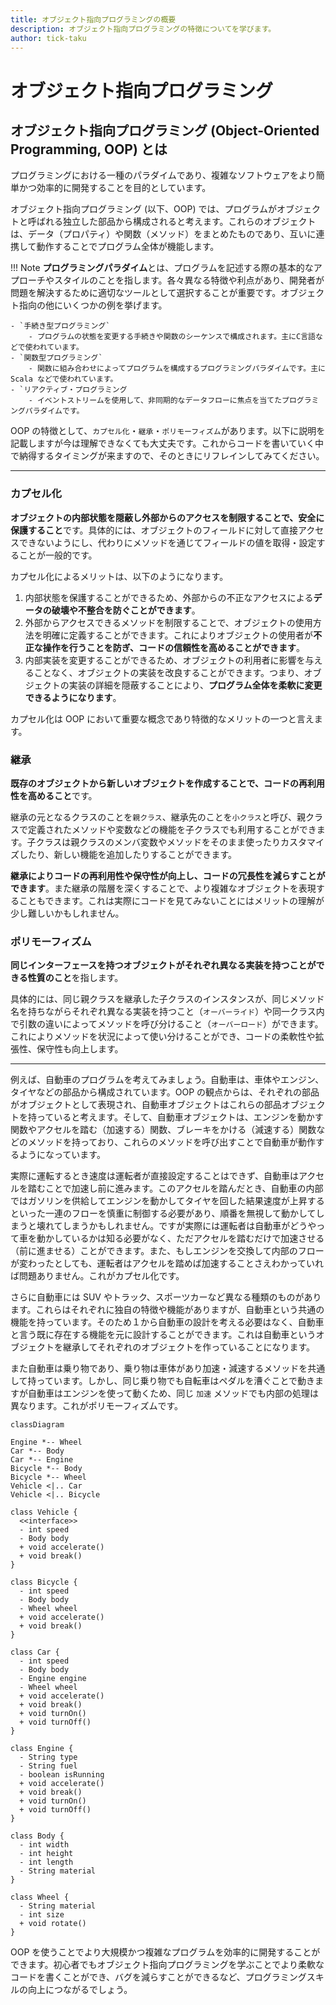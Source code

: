 ```yaml
---
title: オブジェクト指向プログラミングの概要
description: オブジェクト指向プログラミングの特徴についてを学びます。
author: tick-taku
---
```


# オブジェクト指向プログラミング

## オブジェクト指向プログラミング (Object-Oriented Programming, OOP) とは

プログラミングにおける一種のパラダイムであり、複雑なソフトウェアをより簡単かつ効率的に開発することを目的としています。

オブジェクト指向プログラミング (以下、OOP) では、プログラムがオブジェクトと呼ばれる独立した部品から構成されると考えます。これらのオブジェクトは、データ（プロパティ）や関数（メソッド）をまとめたものであり、互いに連携して動作することでプログラム全体が機能します。

!!! Note
    **プログラミングパラダイム**とは、プログラムを記述する際の基本的なアプローチやスタイルのことを指します。各々異なる特徴や利点があり、開発者が問題を解決するために適切なツールとして選択することが重要です。オブジェクト指向の他にいくつかの例を挙げます。

	- `手続き型プログラミング`
		- プログラムの状態を変更する手続きや関数のシーケンスで構成されます。主にC言語などで使われています。
	- `関数型プログラミング`
		- 関数に組み合わせによってプログラムを構成するプログラミングパラダイムです。主に Scala などで使われています。
	- `リアクティブ・プログラミング
		- イベントストリームを使用して、非同期的なデータフローに焦点を当てたプログラミングパラダイムです。

OOP の特徴として、`カプセル化`・`継承`・`ポリモーフィズム`があります。以下に説明を記載しますが今は理解できなくても大丈夫です。これからコードを書いていく中で納得するタイミングが来ますので、そのときにリフレインしてみてください。

---

### カプセル化

**オブジェクトの内部状態を隠蔽し外部からのアクセスを制限することで、安全に保護すること**です。具体的には、オブジェクトのフィールドに対して直接アクセスできないようにし、代わりにメソッドを通じてフィールドの値を取得・設定することが一般的です。

カプセル化によるメリットは、以下のようになります。

1.  内部状態を保護することができるため、外部からの不正なアクセスによる**データの破壊や不整合を防ぐことができます**。
2.  外部からアクセスできるメソッドを制限することで、オブジェクトの使用方法を明確に定義することができます。これによりオブジェクトの使用者が**不正な操作を行うことを防ぎ、コードの信頼性を高めることができます**。
3.  内部実装を変更することができるため、オブジェクトの利用者に影響を与えることなく、オブジェクトの実装を改良することができます。つまり、オブジェクトの実装の詳細を隠蔽することにより、**プログラム全体を柔軟に変更できるようになります**。

カプセル化は OOP において重要な概念であり特徴的なメリットの一つと言えます。

### 継承

**既存のオブジェクトから新しいオブジェクトを作成することで、コードの再利用性を高めること**です。

継承の元となるクラスのことを`親クラス`、継承先のことを`小クラス`と呼び、親クラスで定義されたメソッドや変数などの機能を子クラスでも利用することができます。子クラスは親クラスのメンバ変数やメソッドをそのまま使ったりカスタマイズしたり、新しい機能を追加したりすることができます。

**継承によりコードの再利用性や保守性が向上し、コードの冗長性を減らすことができます**。また継承の階層を深くすることで、より複雑なオブジェクトを表現することもできます。これは実際にコードを見てみないことにはメリットの理解が少し難しいかもしれません。

### ポリモーフィズム

**同じインターフェースを持つオブジェクトがそれぞれ異なる実装を持つことができる性質のこと**を指します。

具体的には、同じ親クラスを継承した子クラスのインスタンスが、同じメソッド名を持ちながらそれぞれ異なる実装を持つこと（`オーバーライド`）や同一クラス内で引数の違いによってメソッドを呼び分けること（`オーバーロード`）ができます。これによりメソッドを状況によって使い分けることができ、コードの柔軟性や拡張性、保守性も向上します。

---

例えば、自動車のプログラムを考えてみましょう。自動車は、車体やエンジン、タイヤなどの部品から構成されています。OOP の観点からは、それぞれの部品がオブジェクトとして表現され、自動車オブジェクトはこれらの部品オブジェクトを持っていると考えます。そして、自動車オブジェクトは、エンジンを動かす関数やアクセルを踏む（加速する）関数、ブレーキをかける（減速する）関数などのメソッドを持っており、これらのメソッドを呼び出すことで自動車が動作するようになっています。

実際に運転するとき速度は運転者が直接設定することはできず、自動車はアクセルを踏むことで加速し前に進みます。このアクセルを踏んだとき、自動車の内部ではガソリンを供給してエンジンを動かしてタイヤを回した結果速度が上昇するといった一連のフローを慎重に制御する必要があり、順番を無視して動かしてしまうと壊れてしまうかもしれません。ですが実際には運転者は自動車がどうやって車を動かしているかは知る必要がなく、ただアクセルを踏むだけで加速させる（前に進ませる）ことができます。また、もしエンジンを交換して内部のフローが変わったとしても、運転者はアクセルを踏めば加速することさえわかっていれば問題ありません。これがカプセル化です。

さらに自動車には SUV やトラック、スポーツカーなど異なる種類のものがあります。これらはそれぞれに独自の特徴や機能がありますが、自動車という共通の機能を持っています。そのため１から自動車の設計を考える必要はなく、自動車と言う既に存在する機能を元に設計することができます。これは自動車というオブジェクトを継承してそれぞれのオブジェクトを作っていることになります。

また自動車は乗り物であり、乗り物は車体があり加速・減速するメソッドを共通して持っています。しかし、同じ乗り物でも自転車はペダルを漕ぐことで動きますが自動車はエンジンを使って動くため、同じ `加速` メソッドでも内部の処理は異なります。これがポリモーフィズムです。

```mermaid
classDiagram

Engine *-- Wheel
Car *-- Body
Car *-- Engine
Bicycle *-- Body
Bicycle *-- Wheel
Vehicle <|.. Car
Vehicle <|.. Bicycle

class Vehicle {
  <<interface>>
  - int speed
  - Body body
  + void accelerate()
  + void break()
}

class Bicycle {
  - int speed
  - Body body
  - Wheel wheel
  + void accelerate()
  + void break()
}

class Car {
  - int speed
  - Body body
  - Engine engine
  - Wheel wheel
  + void accelerate()
  + void break()
  + void turnOn()
  + void turnOff()
}

class Engine {
  - String type
  - String fuel
  - boolean isRunning
  + void accelerate()
  + void break()
  + void turnOn()
  + void turnOff()
}

class Body {
  - int width
  - int height
  - int length
  - String material
}

class Wheel {
  - String material
  - int size
  + void rotate()
}
```

OOP を使うことでより大規模かつ複雑なプログラムを効率的に開発することができます。初心者でもオブジェクト指向プログラミングを学ぶことでより柔軟なコードを書くことができ、バグを減らすことができるなど、プログラミングスキルの向上につながるでしょう。
